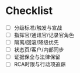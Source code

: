 # Checklist

- [ ] 分级标准/触发与宣战
- [ ] 指挥官/通讯官/记录官角色
- [ ] 隔离/回滚/降级优先
- [ ] 状态页/客户/内部同步
- [ ] 证据保全与法律保留
- [ ] RCA时限与行动项追踪
